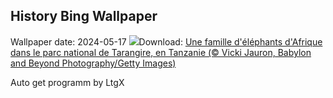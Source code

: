 ## History Bing Wallpaper
Wallpaper date: 2024-05-17
![](https://www.bing.com/th?id=OHR.TarangireElephants_FR-FR7017565181_UHD.jpg&w=1000)Download: [Une famille d'éléphants d'Afrique dans le parc national de Tarangire, en Tanzanie (© Vicki Jauron, Babylon and Beyond Photography/Getty Images)](https://www.bing.com/th?id=OHR.TarangireElephants_FR-FR7017565181_UHD.jpg)

Auto get programm by LtgX
